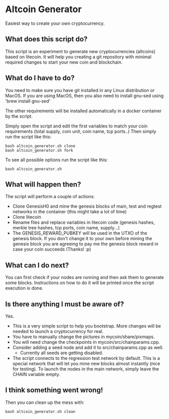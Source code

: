 # Altcoin Generator
Easiest way to create your own cryptocurrency.

## What does this script do?

This script is an experiment to generate new cryptocurrencies (altcoins) based on litecoin.
It will help you creating a git repository with minimal required changes to start your new coin and blockchain.

## What do I have to do?

You need to make sure you have git installed in any Linux distribution or MacOS.
If you are using MacOS, then you also need to install gnu-sed using 'brew install gnu-sed'

The other requirements will be installed automatically in a docker container by the script.

Simply open the script and edit the first variables to match your coin requirements (total supply, coin unit, coin name, tcp ports..)
Then simply run the script like this:

```
bash altcoin_generator.sh clone
bash altcoin_generator.sh fork
```

To see all possible options run the script like this:

```
bash altcoin_generator.sh
```

## What will happen then?

The script will perform a couple of actions:

  * Clone GenesisH0 and mine the genesis blocks of main, test and regtest networks in the container (this might take a lot of time)
  * Clone litecoin
  * Rename files and replace variables in litecoin code (genesis hashes, merkle tree hashes, tcp ports, coin name, supply...)
  * The GENESIS_REWARD_PUBKEY will be used in the UTXO of the genesis block. If you don't change it to your own before mining the genesis block you are agreeing to pay me the genesis block reward in case your coin succeeds (Thanks! :p)
  
## What can I do next?

You can first check if your nodes are running and then ask them to generate some blocks.
Instructions on how to do it will be printed once the script execution is done.

## Is there anything I must be aware of?

Yes.

  * This is a very simple script to help you bootstrap. More changes will be needed to launch a cryptocurrency for real.
  * You have to manually change the pictures in mycoin/share/pixmaps.
  * You will need change the checkpoints in mycoin/src/chainparams.cpp.
  * Consider adding a seed node and add it to src/chainparams.cpp as well.
    * Currently all seeds are getting disabled.
  * The script connects to the regression test network by default. This is a special network that will let you mine new blocks almost instantly (nice for testing). To launch the nodes in the main network, simply leave the CHAIN variable empty.
  
## I think something went wrong!

Then you can clean up the mess with:

```
bash altcoin_generator.sh clean
```
